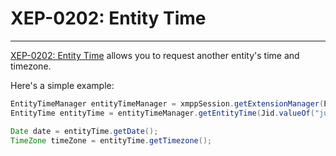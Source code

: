# XEP-0202: Entity Time
---

[XEP-0202: Entity Time][Entity Time] allows you to request another entity\'s time and timezone.

Here\'s a simple example:

```java
EntityTimeManager entityTimeManager = xmppSession.getExtensionManager(EntityTimeManager.class);
EntityTime entityTime = entityTimeManager.getEntityTime(Jid.valueOf("juliet@example.net/balcony"));

Date date = entityTime.getDate();
TimeZone timeZone = entityTime.getTimezone();
```


[Entity Time]: http://xmpp.org/extensions/xep-0202.html "XEP-0202: Entity Time"
